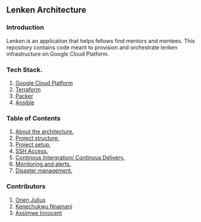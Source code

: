 ## Lenken Architecture



### Introduction
Lenken is an application that helps fellows find mentors and mentees.
This repository contains code meant to provision and orchestrate lenken infrastructure on Google Cloud Platform.

### Tech Stack.
1. [Google Cloud Platform](https://cloud.google.com)
2. [Terraform](https://www.terraform.io/)
3. [Packer](https://www.packer.io/)
4. [Ansible](https://www.ansible.com/)

### Table of Contents
1. [About the architecture.](Docs/infrastructure.md)
2. [Project structure.](Docs/project_structure.md)
3. [Project setup.](Docs/setup_project.md)
4. [SSH Access.](Docs/ssh_access.md)
4. [Continous Intergration/ Continous Delivery.]()
5. [Monitoring and alerts.]()
6. [Disaster management.]()

### Contributors
1. [Onen Julius](https://github.com/devGenie)
2. [Kenechukwu Nnamani](https://github.com/kenec)
3. [Assimwe Innocent](https://github.com/inno-asiimwe)
